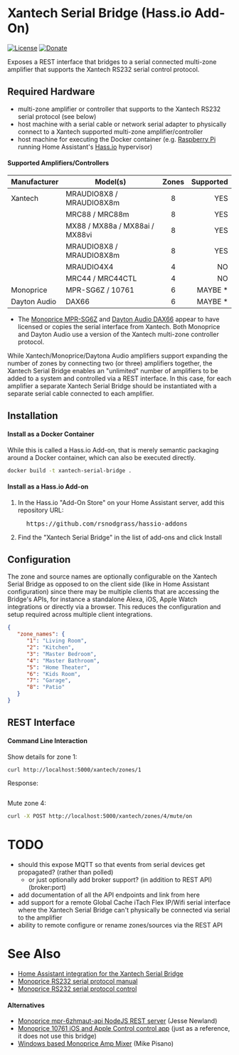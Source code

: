 # Xantech Serial Bridge (Hass.io Add-On)

[![License](https://img.shields.io/badge/License-Apache%202.0-blue.svg)](https://opensource.org/licenses/Apache-2.0)
[![Donate](https://img.shields.io/badge/Donate-PayPal-green.svg)](https://www.paypal.com/cgi-bin/webscr?cmd=_donations&business=WREP29UDAMB6G)

Exposes a REST interface that bridges to a serial connected multi-zone amplifier that supports the
Xantech RS232 serial control protocol.

## Required Hardware

* multi-zone amplifier or controller that supports to the Xantech RS232 serial protocol (see below)
* host machine with a serial cable or network serial adapter to physically connect to a Xantech supported multi-zone amplifier/controller
* host machine for executing the Docker container (e.g. [Raspberry Pi](https://www.raspberrypi.org/) running Home Assistant's [Hass.io](https://www.home-assistant.io/hassio/) hypervisor)

#### Supported Amplifiers/Controllers

| Manufacturer  | Model(s)                        | Zones | Supported |
| ------------- | ------------------------------- |:-----:|---------:|
| Xantech       | MRAUDIO8X8 / MRAUDIO8X8m        | 8     | YES       |
|               | MRC88 / MRC88m                  | 8     | YES       |
|               | MX88 / MX88a / MX88ai / MX88vi  | 8     | YES       |
|               | MRAUDIO8X8 / MRAUDIO8X8m        | 8     | YES       |
|               | MRAUDIO4X4                      | 4     | NO        |
|               | MRC44 / MRC44CTL                | 4     | NO        |
| Monoprice     | MPR-SG6Z / 10761                | 6     | MAYBE *   |
| Dayton Audio  | DAX66                           | 6     | MAYBE *   |

* The [Monoprice MPR-SG6Z](https://www.monoprice.com/product?p_id=10761) and
  [Dayton Audio DAX66](https://www.parts-express.com/dayton-audio-dax66-6-source-6-room-distributed-whole-house-audio-system-with-keypads-25-wpc--300-585)
  appear to have licensed or copies the serial interface from Xantech. Both Monoprice
  and Dayton Audio use a version of the Xantech multi-zone controller protocol.

While Xantech/Monoprice/Daytona Audio amplifiers support expanding the number of zones by connecting two (or three)
amplifiers together, the Xantech Serial Bridge enables an "unlimited" number of amplifiers to be added
to a system and controlled via a REST interface. In this case, for each amplifier a separate Xantech
Serial Bridge should be instantiated with a separate serial cable connected to each amplifier.

## Installation

#### Install as a Docker Container

While this is called a Hass.io Add-on, that is merely semantic packaging around a Docker container,
which can also be executed directly.

```bash
docker build -t xantech-serial-bridge .
```

#### Install as a Hass.io Add-on

1. In the Hass.io "Add-On Store" on your Home Assistant server, add this repository URL:
<pre>
     https://github.com/rsnodgrass/hassio-addons
</pre>

2. Find the "Xantech Serial Bridge" in the list of add-ons and click Install

## Configuration

The zone and source names are optionally configurable on the Xantech Serial Bridge as
opposed to on the client side (like in Home Assistant configuration) since there may
be multiple clients that are accessing the Bridge's APIs, for instance a standalone
Alexa, iOS, Apple Watch integrations or directly via a browser. This reduces the
configuration and setup required across multiple client integrations.

```json
{ 
   "zone_names": {
      "1": "Living Room",
      "2": "Kitchen",
      "3": "Master Bedroom",
      "4": "Master Bathroom",
      "5": "Home Theater",
      "6": "Kids Room",
      "7": "Garage",
      "8": "Patio"
   }
}
```

## REST Interface 

#### Command Line Interaction

Show details for zone 1:

```bash
curl http://localhost:5000/xantech/zones/1
```

Response:

```json
```

Mute zone 4:

```bash
curl -X POST http://localhost:5000/xantech/zones/4/mute/on
```

# TODO

* should this expose MQTT so that events from serial devices get propagated? (rather than polled)
   - or just optionally add broker support? (in addition to REST API) (broker:port)
* add documentation of all the API endpoints and link from here
* add support for a remote Global Cache iTach Flex IP/Wifi serial interface where the Xantech Serial Bridge can't physically be connected via serial to the amplifier
* ability to remote configure or rename zones/sources via the REST API

# See Also

* [Home Assistant integration for the Xantech Serial Bridge](https://github.com/rsnodgrass/hass-integrations/tree/master/custom_components/xantech_mza)
* [Monoprice RS232 serial protocol manual](doc/Monoprice-RS232-Manual.pdf)
* [Monoprice RS232 serial protocol control](doc/Monoprice-RS232-Control.pdf)

#### Alternatives

* [Monoprice mpr-6zhmaut-api NodeJS REST server](https://github.com/jnewland/mpr-6zhmaut-api) (Jesse Newland)
* [Monoprice 10761 iOS and Apple Control control app](https://apps.apple.com/us/app/monoprice-whole-home-audio/id1168858624) (just as a reference, it does not use this bridge)
* [Windows based Monoprice Amp Mixer](https://www.dropbox.com/s/aem6yck98etq9mb/MonoAmpV41.zip?file_subpath=%2FMonoAmpV41%2FMono.jpg) (Mike Pisano)
